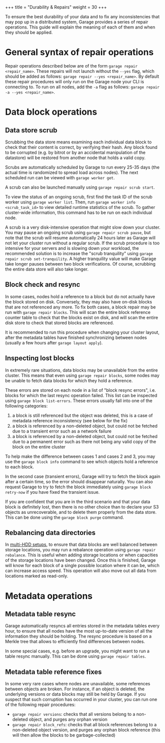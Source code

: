 +++
title = "Durability & Repairs"
weight = 30
+++

To ensure the best durability of your data and to fix any inconsistencies that may
pop up in a distributed system, Garage provides a series of repair operations.
This guide will explain the meaning of each of them and when they should be applied.


# General syntax of repair operations

Repair operations described below are of the form `garage repair <repair_name>`.
These repairs will not launch without the `--yes` flag, which should
be added as follows: `garage repair --yes <repair_name>`.
By default these repair procedures will only run on the Garage node your CLI is
connecting to. To run on all nodes, add the `-a` flag as follows:
`garage repair -a --yes <repair_name>`.

# Data block operations

## Data store scrub

Scrubbing the data store means examining each individual data block to check that
their content is correct, by verifying their hash. Any block found to be corrupted
(e.g. by bitrot or by an accidental manipulation of the datastore) will be
restored from another node that holds a valid copy.

Scrubs are automatically scheduled by Garage to run every 25-35 days (the
actual time is randomized to spread load across nodes). The next scheduled run
can be viewed with `garage worker get`.

A scrub can also be launched manually using `garage repair scrub start`.

To view the status of an ongoing scrub, first find the task ID of the scrub worker
using `garage worker list`. Then, run `garage worker info <scrub_task_id>` to
view detailed runtime statistics of the scrub. To gather cluster-wide information,
this command has to be run on each individual node.

A scrub is a very disk-intensive operation that might slow down your cluster.
You may pause an ongoing scrub using `garage repair scrub pause`, but note that
the scrub will resume automatically 24 hours later as Garage will not let your
cluster run without a regular scrub. If the scrub procedure is too intensive
for your servers and is slowing down your workload, the recommended solution
is to increase the "scrub tranquility" using `garage repair scrub set-tranquility`.
A higher tranquility value will make Garage take longer pauses between two block
verifications. Of course, scrubbing the entire data store will also take longer.

## Block check and resync

In some cases, nodes hold a reference to a block but do not actually have the block
stored on disk. Conversely, they may also have on-disk blocks that are not referenced
any more. To fix both cases, a block repair may be run with `garage repair blocks`.
This will scan the entire block reference counter table to check that the blocks
exist on disk, and will scan the entire disk store to check that stored blocks
are referenced.

It is recommended to run this procedure when changing your cluster layout,
after the metadata tables have finished synchronizing between nodes
(usually a few hours after `garage layout apply`).

## Inspecting lost blocks

In extremely rare situations, data blocks may be unavailable from the entire cluster.
This means that even using `garage repair blocks`, some nodes may be unable
to fetch data blocks for which they hold a reference.

These errors are stored on each node in a list of "block resync errors", i.e.
blocks for which the last resync operation failed.
This list can be inspected using `garage block list-errors`.
These errors usually fall into one of the following categories:

1. a block is still referenced but the object was deleted, this is a case
   of metadata reference inconsistency (see below for the fix)
2. a block is referenced by a non-deleted object, but could not be fetched due
   to a transient error such as a network failure
3. a block is referenced by a non-deleted object, but could not be fetched due
   to a permanent error such as there not being any valid copy of the block on the
   entire cluster

To help make the difference between cases 1 and cases 2 and 3, you may use the
`garage block info` command to see which objects hold a reference to each block.

In the second case (transient errors), Garage will try to fetch the block again
after a certain time, so the error should disappear naturally. You can also
request Garage to try to fetch the block immediately using `garage block retry-now`
if you have fixed the transient issue.

If you are confident that you are in the third scenario and that your data block
is definitely lost, then there is no other choice than to declare your S3 objects
as unrecoverable, and to delete them properly from the data store. This can be done
using the `garage block purge` command.

## Rebalancing data directories

In [multi-HDD setups](@/documentation/operations/multi-hdd.md), to ensure that
data blocks are well balanced between storage locations, you may run a
rebalance operation using `garage repair rebalance`. This is useful when
adding storage locations or when capacities of the storage locations have been
changed.  Once this is finished, Garage will know for each block of a single
possible location where it can be, which can increase access speed.  This
operation will also move out all data from locations marked as read-only.


# Metadata operations

## Metadata table resync

Garage automatically resyncs all entries stored in the metadata tables every hour,
to ensure that all nodes have the most up-to-date version of all the information
they should be holding.
The resync procedure is based on a Merkle tree that allows to efficiently find
differences between nodes.

In some special cases, e.g. before an upgrade, you might want to run a table
resync manually. This can be done using `garage repair tables`.

## Metadata table reference fixes

In some very rare cases where nodes are unavailable, some references between objects
are broken. For instance, if an object is deleted, the underlying versions or data
blocks may still be held by Garage. If you suspect that such corruption has occurred
in your cluster, you can run one of the following repair procedures:

- `garage repair versions`: checks that all versions belong to a non-deleted object, and purges any orphan version
- `garage repair block_refs`: checks that all block references belong to a non-deleted object version, and purges any orphan block reference (this will then allow the blocks to be garbage-collected)
